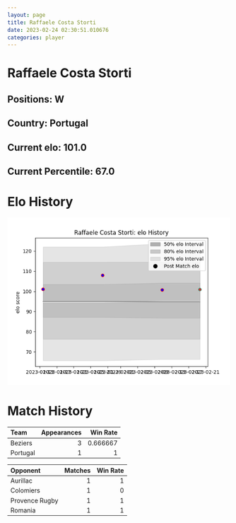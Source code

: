```yaml
---  
layout: page  
title: Raffaele Costa Storti  
date: 2023-02-24 02:30:51.010676  
categories: player  
---
```

# Raffaele Costa Storti

## Positions: W

## Country: Portugal

## Current elo: 101.0

## Current Percentile: 67.0

# Elo History


![elo history](history_RaffaeleCostaStorti.png)
# Match History


| Team     |   Appearances |   Win Rate |
|:---------|--------------:|-----------:|
| Beziers  |             3 |   0.666667 |
| Portugal |             1 |   1        |

| Opponent       |   Matches |   Win Rate |
|:---------------|----------:|-----------:|
| Aurillac       |         1 |          1 |
| Colomiers      |         1 |          0 |
| Provence Rugby |         1 |          1 |
| Romania        |         1 |          1 |